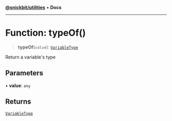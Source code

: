[**@snickbit/utilities**](../README.md) • **Docs**

***

# Function: typeOf()

> **typeOf**(`value`): [`VariableType`](../type-aliases/VariableType.md)

Return a variable's type

## Parameters

• **value**: `any`

## Returns

[`VariableType`](../type-aliases/VariableType.md)
